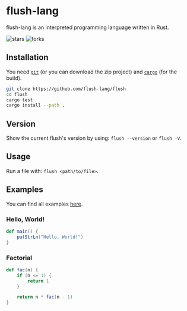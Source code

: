 # flush-lang

flush-lang is an interpreted programming language written in Rust.

![stars](https://img.shields.io/github/stars/flush-lang/flush?style=for-the-badge)
![forks](https://img.shields.io/github/forks/flush-lang/flush?color=FBA400&style=for-the-badge)

## Installation

You need [`git`](https://git-scm.com/) (or you can download the zip project) and [`cargo`](https://doc.rust-lang.org/cargo/) (for the build).

```sh
git clone https://github.com/flush-lang/flush
cd flush
cargo test
cargo install --path .
```

## Version

Show the current flush's version by using: `flush --version` or `flush -V`.

## Usage

Run a file with: `flush <path/to/file>`.

## Examples

You can find all examples [here](./examples/).

### Hello, World!

```scala
def main() {
    putStrLn("Hello, World!")
}
```

### Factorial

```scala
def fac(n) {
    if (n <= 1) {
        return 1
    }

    return n * fac(n - 1)
}
```
